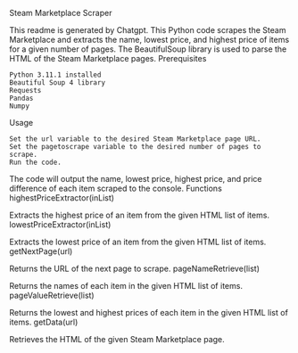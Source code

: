 Steam Marketplace Scraper

This readme is generated by Chatgpt. This Python code scrapes the Steam Marketplace and extracts the name, lowest price, and highest price of items for a given number of pages. The BeautifulSoup library is used to parse the HTML of the Steam Marketplace pages.
Prerequisites

    Python 3.11.1 installed
    Beautiful Soup 4 library
    Requests
    Pandas
    Numpy

Usage

    Set the url variable to the desired Steam Marketplace page URL.
    Set the pagetoscrape variable to the desired number of pages to scrape.
    Run the code.

The code will output the name, lowest price, highest price, and price difference of each item scraped to the console.
Functions
highestPriceExtractor(inList)

Extracts the highest price of an item from the given HTML list of items.
lowestPriceExtractor(inList)

Extracts the lowest price of an item from the given HTML list of items.
getNextPage(url)

Returns the URL of the next page to scrape.
pageNameRetrieve(list)

Returns the names of each item in the given HTML list of items.
pageValueRetrieve(list)

Returns the lowest and highest prices of each item in the given HTML list of items.
getData(url)

Retrieves the HTML of the given Steam Marketplace page.
